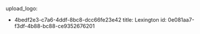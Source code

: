 upload_logo:
  - 4bedf2e3-c7a6-4ddf-8bc8-dcc66fe23e42
title: Lexington
id: 0e081aa7-f3df-4b88-bc88-ce9352676201
